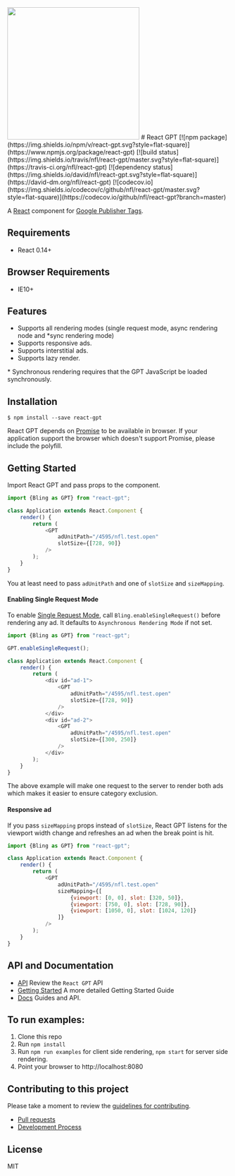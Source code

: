 <img src="http://static.nfl.com/static/content/public/static/img/logos/nfl-engineering-light.svg" width="300" />
# React GPT
[![npm package](https://img.shields.io/npm/v/react-gpt.svg?style=flat-square)](https://www.npmjs.org/package/react-gpt)
[![build status](https://img.shields.io/travis/nfl/react-gpt/master.svg?style=flat-square)](https://travis-ci.org/nfl/react-gpt)
[![dependency status](https://img.shields.io/david/nfl/react-gpt.svg?style=flat-square)](https://david-dm.org/nfl/react-gpt)
[![codecov.io](https://img.shields.io/codecov/c/github/nfl/react-gpt/master.svg?style=flat-square)](https://codecov.io/github/nfl/react-gpt?branch=master)

A [React](https://github.com/facebook/react) component for [Google Publisher Tags](https://developers.google.com/doubleclick-gpt/?hl=en).

## Requirements

 * React 0.14+

## Browser Requirements

 * IE10+

## Features

 * Supports all rendering modes (single request mode, async rendering node and *sync rendering mode)
 * Supports responsive ads.
 * Supports interstitial ads.
 * Supports lazy render.

\* Synchronous rendering requires that the GPT JavaScript be loaded synchronously.

## Installation

```
$ npm install --save react-gpt
```

React GPT depends on [Promise](https://promisesaplus.com/) to be available in browser. If your application support the browser which doesn't support Promise, please include the polyfill.

## Getting Started

Import React GPT and pass props to the component.

```js
import {Bling as GPT} from "react-gpt";

class Application extends React.Component {
    render() {
        return (
            <GPT
                adUnitPath="/4595/nfl.test.open"
                slotSize={[728, 90]}
            />
        );
    }
}
```

You at least need to pass `adUnitPath` and one of `slotSize` and `sizeMapping`.

#### Enabling Single Request Mode

To enable [Single Request Mode](https://support.google.com/dfp_sb/answer/181071?hl=en), call `Bling.enableSingleRequest()` before rendering any ad.
It defaults to `Asynchronous Rendering Mode` if not set.

```js
import {Bling as GPT} from "react-gpt";

GPT.enableSingleRequest();

class Application extends React.Component {
    render() {
        return (
            <div id="ad-1">
                <GPT
                    adUnitPath="/4595/nfl.test.open"
                    slotSize={[728, 90]}
                />
            </div>
            <div id="ad-2">
                <GPT
                    adUnitPath="/4595/nfl.test.open"
                    slotSize={[300, 250]}
                />
            </div>
        );
    }
}
```

The above example will make one request to the server to render both ads which makes it easier to ensure category exclusion.

#### Responsive ad

If you pass `sizeMapping` props instead of `slotSize`, React GPT listens for the viewport width change and refreshes an ad when the break point is hit.

```js
import {Bling as GPT} from "react-gpt";

class Application extends React.Component {
    render() {
        return (
            <GPT
                adUnitPath="/4595/nfl.test.open"
                sizeMapping={[
                    {viewport: [0, 0], slot: [320, 50]},
                    {viewport: [750, 0], slot: [728, 90]},
                    {viewport: [1050, 0], slot: [1024, 120]}
                ]}
            />
        );
    }
}
```

## API and Documentation

* [API](/docs/api/) Review the `React GPT` API
* [Getting Started](/docs/GettingStarted.md) A more detailed Getting Started Guide
* [Docs](/docs/) Guides and API.

## To run examples:

1. Clone this repo
2. Run `npm install`
3. Run `npm run examples` for client side rendering, `npm start` for server side rendering.
4. Point your browser to http://localhost:8080

## Contributing to this project

Please take a moment to review the [guidelines for contributing](CONTRIBUTING.md).

* [Pull requests](CONTRIBUTING.md#pull-requests)
* [Development Process](CONTRIBUTING.md#development)

## License

MIT
